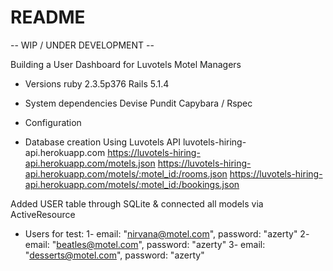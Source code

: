 # README

-- WIP / UNDER DEVELOPMENT --

Building a User Dashboard for Luvotels Motel Managers

* Versions
ruby 2.3.5p376
Rails 5.1.4

* System dependencies
Devise
Pundit
Capybara / Rspec


* Configuration



* Database creation
Using Luvotels API
luvotels-hiring-api.herokuapp.com
https://luvotels-hiring-api.herokuapp.com/motels.json
https://luvotels-hiring-api.herokuapp.com/motels/:motel_id:/rooms.json
https://luvotels-hiring-api.herokuapp.com/motels/:motel_id:/bookings.json

Added USER table through SQLite & connected all models via ActiveResource


* Users for test:
1- email: "nirvana@motel.com", password: "azerty"
2- email: "beatles@motel.com", password: "azerty"
3- email: "desserts@motel.com", password: "azerty"


